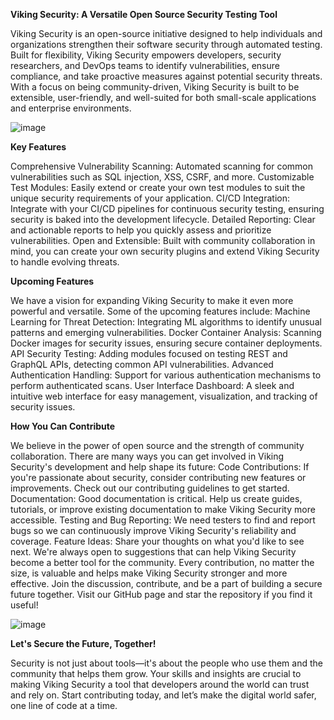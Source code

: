 **Viking Security: A Versatile Open Source Security Testing Tool**

Viking Security is an open-source initiative designed to help individuals and organizations strengthen their software security through automated testing. Built for flexibility, Viking Security empowers developers, security researchers, and DevOps teams to identify vulnerabilities, ensure compliance, and take proactive measures against potential security threats. With a focus on being community-driven, Viking Security is built to be extensible, user-friendly, and well-suited for both small-scale applications and enterprise environments.

![image](https://github.com/user-attachments/assets/d68b9b33-0269-48ab-862b-f64eb62a21e8)

**Key Features**

Comprehensive Vulnerability Scanning: Automated scanning for common vulnerabilities such as SQL injection, XSS, CSRF, and more.
Customizable Test Modules: Easily extend or create your own test modules to suit the unique security requirements of your application.
CI/CD Integration: Integrate with your CI/CD pipelines for continuous security testing, ensuring security is baked into the development lifecycle.
Detailed Reporting: Clear and actionable reports to help you quickly assess and prioritize vulnerabilities.
Open and Extensible: Built with community collaboration in mind, you can create your own security plugins and extend Viking Security to handle evolving threats.

**Upcoming Features**

We have a vision for expanding Viking Security to make it even more powerful and versatile. Some of the upcoming features include:
Machine Learning for Threat Detection: Integrating ML algorithms to identify unusual patterns and emerging vulnerabilities.
Docker Container Analysis: Scanning Docker images for security issues, ensuring secure container deployments.
API Security Testing: Adding modules focused on testing REST and GraphQL APIs, detecting common API vulnerabilities.
Advanced Authentication Handling: Support for various authentication mechanisms to perform authenticated scans.
User Interface Dashboard: A sleek and intuitive web interface for easy management, visualization, and tracking of security issues.

**How You Can Contribute**

We believe in the power of open source and the strength of community collaboration. There are many ways you can get involved in Viking Security's development and help shape its future:
Code Contributions: If you're passionate about security, consider contributing new features or improvements. Check out our contributing guidelines to get started.
Documentation: Good documentation is critical. Help us create guides, tutorials, or improve existing documentation to make Viking Security more accessible.
Testing and Bug Reporting: We need testers to find and report bugs so we can continuously improve Viking Security's reliability and coverage.
Feature Ideas: Share your thoughts on what you'd like to see next. We're always open to suggestions that can help Viking Security become a better tool for the community.
Every contribution, no matter the size, is valuable and helps make Viking Security stronger and more effective.
Join the discussion, contribute, and be a part of building a secure future together. Visit our GitHub page and star the repository if you find it useful!

![image](https://github.com/user-attachments/assets/9e89ea93-c87f-42bf-b4db-b82cab1e34d6)


**Let's Secure the Future, Together!**

Security is not just about tools—it's about the people who use them and the community that helps them grow. Your skills and insights are crucial to making Viking Security a tool that developers around the world can trust and rely on.
Start contributing today, and let’s make the digital world safer, one line of code at a time.
